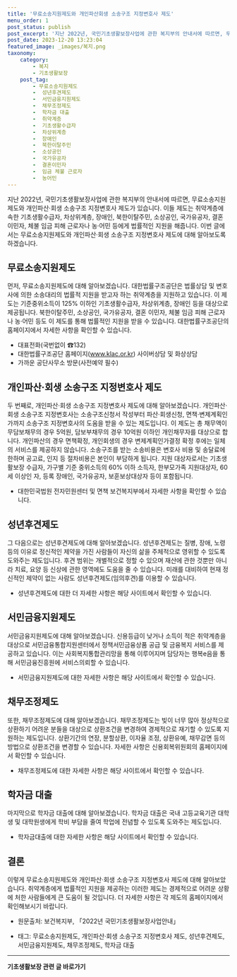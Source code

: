 ```yaml
---
title: '무료소송지원제도와 개인파산회생 소송구조 지정변호사 제도'
menu_order: 1
post_status: publish
post_excerpt: '지난 2022년, 국민기초생활보장사업에 관한 복지부의 안내서에 따르면, 무료소송지원제도와 개인파산 회생 소송구조 지정변호사 제도가 있습니다. 이들 제도는 취약계층에 속한 기초생활수급자, 차상위계층, 장애인, 북한이탈주민, 소상공인, 국가유공자, 결혼 이민자, 체불 임금 피해 근로자나 농 어민 등에게 법률적인 지원을 해줍니다. 이번 글에서는 무료소송지원제도와 개인파산 회생 소송구조 지정변호사 제도에 대해 알아보도록 하겠습니다.'
post_date: 2023-12-20 13:23:04
featured_image: _images/복지.png
taxonomy:
    category:
        - 복지
        - 기초생활보장
    post_tag:
        - 무료소송지원제도
        -  성년후견제도
        -  서민금융지원제도
        -  채무조정제도
        -  학자금 대출
        -  취약계층
        -  기초생활수급자
        -  차상위계층
        -  장애인
        -  북한이탈주민
        -  소상공인
        -  국가유공자
        -  결혼이민자
        -  임금 체불 근로자
        -  농어민
---
```



지난 2022년, 국민기초생활보장사업에 관한 복지부의 안내서에 따르면, 무료소송지원제도와 개인파산·회생 소송구조 지정변호사 제도가 있습니다. 이들 제도는 취약계층에 속한 기초생활수급자, 차상위계층, 장애인, 북한이탈주민, 소상공인, 국가유공자, 결혼 이민자, 체불 임금 피해 근로자나 농·어민 등에게 법률적인 지원을 해줍니다. 이번 글에서는 무료소송지원제도와 개인파산·회생 소송구조 지정변호사 제도에 대해 알아보도록 하겠습니다.

## 무료소송지원제도

먼저, 무료소송지원제도에 대해 알아보겠습니다. 대한법률구조공단은 법률상담 및 변호사에 의한 소송대리의 법률적 지원을 받고자 하는 취약계층을 지원하고 있습니다. 이 제도는 기준중위소득이 125% 이하인 기초생활수급자, 차상위계층, 장애인 등을 대상으로 제공됩니다. 북한이탈주민, 소상공인, 국가유공자, 결혼 이민자, 체불 임금 피해 근로자나 농·어민 등도 이 제도를 통해 법률적인 지원을 받을 수 있습니다. 대한법률구조공단의 홈페이지에서 자세한 사항을 확인할 수 있습니다.

- 대표전화(국번없이 ☎132)
- 대한법률구조공단 홈페이지(www.klac.or.kr) 사이버상담 및 화상상담
- 가까운 공단사무소 방문(사전예약 필수)

## 개인파산·회생 소송구조 지정변호사 제도

두 번째로, 개인파산·회생 소송구조 지정변호사 제도에 대해 알아보겠습니다. 개인파산·회생 소송구조 지정변호사는 소송구조신청서 작성부터 파산·회생신청, 면책·변제계획인가까지 소송구조 지정변호사의 도움을 받을 수 있는 제도입니다. 이 제도는 총 채무액이 무담보채무의 경우 5억원, 담보부채무의 경우 10억원 이하인 개인채무자를 대상으로 합니다. 개인파산의 경우 면책확정, 개인회생의 경우 변제계획인가결정 확정 후에는 일체의 서비스를 제공하지 않습니다. 소송구조를 받는 소송비용은 변호사 비용 및 송달료에 한하며 공고료, 인지 등 절차비용은 본인이 부담하게 됩니다. 지원 대상자로서는 기초생활보장 수급자, 가구별 기준 중위소득의 60% 이하 소득자, 한부모가족 지원대상자, 60세 이상인 자, 등록 장애인, 국가유공자, 보훈보상대상자 등이 포함됩니다.

- 대한민국법원 전자민원센터 및 면책 보건복지부에서 자세한 사항을 확인할 수 있습니다.

## 성년후견제도

그 다음으로는 성년후견제도에 대해 알아보겠습니다. 성년후견제도는 질병, 장애, 노령 등의 이유로 정신적인 제약을 가진 사람들이 자신의 삶을 주체적으로 영위할 수 있도록 도와주는 제도입니다. 후견 범위는 개별적으로 정할 수 있으며 재산에 관한 것뿐만 아니라 치료, 요양 등 신상에 관한 영역에도 도움을 줄 수 있습니다. 미래를 대비하여 현재 정신적인 제약이 없는 사람도 성년후견제도(임의후견)를 이용할 수 있습니다.

- 성년후견제도에 대한 더 자세한 사항은 해당 사이트에서 확인할 수 있습니다.

## 서민금융지원제도

서민금융지원제도에 대해 알아보겠습니다. 신용등급이 낮거나 소득이 적은 취약계층을 대상으로 서민금융통합지원센터에서 정책서민금융상품 공급 및 금융복지 서비스를 제공하고 있습니다. 이는 사회복지통합관리망을 통해 이루어지며 담당자는 행복e음을 통해 서민금융진흥원에 서비스의뢰할 수 있습니다.

- 서민금융지원제도에 대한 자세한 사항은 해당 사이트에서 확인할 수 있습니다.

## 채무조정제도

또한, 채무조정제도에 대해 알아보겠습니다. 채무조정제도는 빚이 너무 많아 정상적으로 상환하기 어려운 분들을 대상으로 상환조건을 변경하여 경제적으로 재기할 수 있도록 지원하는 제도입니다. 상환기간의 연장, 분할상환, 이자율 조정, 상환유예, 채무감면 등의 방법으로 상환조건을 변경할 수 있습니다. 자세한 사항은 신용회복위원회의 홈페이지에서 확인할 수 있습니다.

- 채무조정제도에 대한 자세한 사항은 해당 사이트에서 확인할 수 있습니다.

## 학자금 대출

마지막으로 학자금 대출에 대해 알아보겠습니다. 학자금 대출은 국내 고등교육기관 대학생 및 대학원생에게 학비 부담을 줄여 학업에 전념할 수 있도록 도와주는 제도입니다.

- 학자금대출에 대한 자세한 사항은 해당 사이트에서 확인할 수 있습니다.

## 결론

이렇게 무료소송지원제도와 개인파산·회생 소송구조 지정변호사 제도에 대해 알아보았습니다. 취약계층에게 법률적인 지원을 제공하는 이러한 제도는 경제적으로 어려운 상황에 처한 사람들에게 큰 도움이 될 것입니다. 더 자세한 사항은 각 제도의 홈페이지에서 확인해보시기 바랍니다.

- 원문출처: 보건복지부, 「2022년 국민기초생활보장사업안내」

- 태그: 무료소송지원제도, 개인파산·회생 소송구조 지정변호사 제도, 성년후견제도, 서민금융지원제도, 채무조정제도, 학자금 대출
<!-- wp:separator -->
<hr class="wp-block-separator has-alpha-channel-opacity"/>
<!-- /wp:separator -->

<!-- wp:group {"backgroundColor":"base","layout":{"type":"constrained"}} -->
<div class="wp-block-group has-base-background-color has-background"><!-- wp:paragraph {"align":"center","fontSize":"medium"} -->
<p class="has-text-align-center has-large-font-size"><strong>기초생활보장 관련 글 바로가기</strong></p>
<!-- /wp:paragraph -->


<!-- wp:latest-posts
{"categories":[{"id":15506,"count":19,"description":"","link":"https://uknowlaw.com/category/%ea%b8%b0%ec%b4%88%ec%83%9d%ed%99%9c%eb%b3%b4%ec%9e%a5/","name":"기초생활보장","slug":"기초생활보장","taxonomy":"category","parent":0,"meta":[],"_links":{"self":[{"href":"https://uknowlaw.com/wp-json/wp/v2/categories/15506"}],"collection":[{"href":"https://uknowlaw.com/wp-json/wp/v2/categories"}],"about":[{"href":"https://uknowlaw.com/wp-json/wp/v2/taxonomies/category"}],"wp:post_type":[{"href":"https://uknowlaw.com/wp-json/wp/v2/posts?categories=15506"}],"curies":[{"name":"wp","href":"https://api.w.org/{rel}","templated":true}]}}],"postsToShow":100,"excerptLength":28,"postLayout":"grid","columns":2,"featuredImageAlign":"left","featuredImageSizeSlug":"large","fontSize":"small"} /--></div>
<!-- /wp:group -->